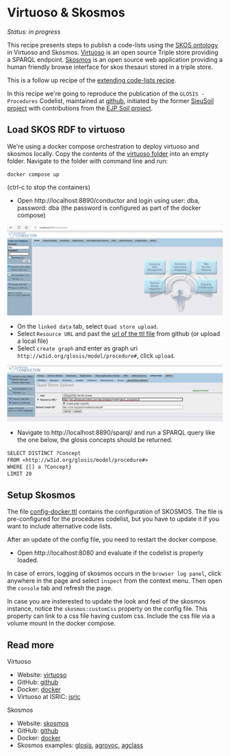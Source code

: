 # Virtuoso & Skosmos

*Status: in progress*

This recipe presents steps to publish a code-lists using the [SKOS ontology](https://www.w3.org/2004/02/skos/) in Virtuoso and Skosmos. [Virtuoso](https://virtuoso.openlinksw.com) is an open source Triple store providing a SPARQL endpoint. 
[Skosmos](https:/skosmos.org) is an open source web application providing a human friendly browse interface for skos thesauri stored in a triple store.

This is a follow up recipe of the [extending code-lists recipe](./code-listsExtension.md).

In this recipe we're going to reproduce the publication of the `GLOSIS - Procedures` Codelist, maintained at [github](https://raw.githubusercontent.com/rapw3k/glosis/master/glosis_procedure.ttl), initiated by the former [SieuSoil project](https://www.sieusoil.eu/) with contributions from the [EJP Soil project](https://ejpsoil.eu).  

## Load SKOS RDF to virtuoso

We're using a docker compose orchestration to deploy virtuoso and skosmos locally. Copy the contents of the [virtuoso folder](https://github.com/ejpsoil/soildata-assimilation-guidance/blob/main/docker/virtuoso-skosmos) into an empty folder. Navigate to the folder with command line and run:

```
docker compose up
```

(ctrl-c to stop the containers)

- Open http://localhost:8890/conductor and login using user: dba, password: dba (the password is configured as part of the docker compose)

![Log in to virtuoso](img/virtuoso-dba.png)

- On the `linked data` tab, select `Quad store upload`.
- Select `Resource URL` and past the [url of the ttl file](https://raw.githubusercontent.com/rapw3k/glosis/master/glosis_procedure.ttl) from github (or upload a local file)
- Select `create graph` and enter as graph uri `http://w3id.org/glosis/model/procedure#`, click `upload`.

![Upload Quad store](img/virtuoso-upload.png)

- Navigate to http://localhost:8890/sparql/ and run a SPARQL query like the one below, the glosis concepts should be returned.

```
SELECT DISTINCT ?Concept 
FROM <http://w3id.org/glosis/model/procedure#>
WHERE {[] a ?Concept} 
LIMIT 20
```

## Setup Skosmos

The file [config-docker.ttl](https://github.com/ejpsoil/soildata-assimilation-guidance/blob/main/docker/virtuoso-skosmos/config-docker.ttl) contains the configuration of SKOSMOS. The file is pre-configured for the procedures codelist, but you have to update it if you want to include alternative code lists. 

After an update of the config file, you need to restart the docker compose.

- Open http://localhost:8080 and evaluate if the codelist is properly loaded. 

In case of errors, logging of skosmos occurs in the `browser log panel`, click anywhere in the page and select `inspect` from the context menu. Then open the `console` tab and refresh the page.

In case you are insterested to update the look and feel of the skosmos instance, notice the `skosmos:customCss` property on the config file. This property can link to a css file having custom css. Include the css file via a volume mount in the docker compose.

## Read more

Virtuoso

- Website: [virtuoso](https://virtuoso.openlinksw.com)
- GitHub: [github](https://github.com/openlink/virtuoso-opensource)
- Docker: [docker](https://hub.docker.com/r/openlink/virtuoso-opensource-7)
- Virtuoso at ISRIC: [isric](https://virtuoso.isric.org/)

Skosmos

- Website: [skosmos](https://skosmos.org)
- GitHub: [github](https://github.com/NatLibFi/Skosmos)
- Docker: [docker](https://hub.docker.com/r/ndslabs/skosmos)
- Skosmos examples: [glosis](https://glosis.isric.org), [agrovoc](https://agrovoc.fao.org), [agclass](https://agclass.nal.usda.gov)

